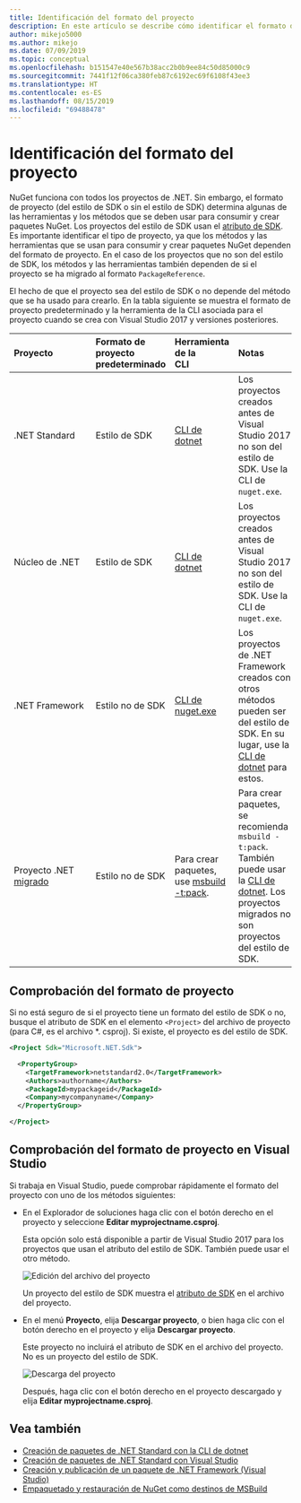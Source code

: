 ```yaml
---
title: Identificación del formato del proyecto
description: En este artículo se describe cómo identificar el formato del proyecto.
author: mikejo5000
ms.author: mikejo
ms.date: 07/09/2019
ms.topic: conceptual
ms.openlocfilehash: b151547e40e567b38acc2b0b9ee84c50d85000c9
ms.sourcegitcommit: 7441f12f06ca380feb87c6192ec69f6108f43ee3
ms.translationtype: HT
ms.contentlocale: es-ES
ms.lasthandoff: 08/15/2019
ms.locfileid: "69488478"
---
```

# <a name="identify-the-project-format"></a>Identificación del formato del proyecto

NuGet funciona con todos los proyectos de .NET. Sin embargo, el formato de proyecto (del estilo de SDK o sin el estilo de SDK) determina algunas de las herramientas y los métodos que se deben usar para consumir y crear paquetes NuGet. Los proyectos del estilo de SDK usan el [atributo de SDK](/dotnet/core/tools/csproj#additions). Es importante identificar el tipo de proyecto, ya que los métodos y las herramientas que se usan para consumir y crear paquetes NuGet dependen del formato de proyecto. En el caso de los proyectos que no son del estilo de SDK, los métodos y las herramientas también dependen de si el proyecto se ha migrado al formato `PackageReference`.

El hecho de que el proyecto sea del estilo de SDK o no depende del método que se ha usado para crearlo. En la tabla siguiente se muestra el formato de proyecto predeterminado y la herramienta de la CLI asociada para el proyecto cuando se crea con Visual Studio 2017 y versiones posteriores.

| Proyecto&nbsp;&nbsp;&nbsp;&nbsp;&nbsp;&nbsp;&nbsp;&nbsp;&nbsp;&nbsp;&nbsp;&nbsp;&nbsp;&nbsp; | Formato de proyecto predeterminado | Herramienta de la CLI&nbsp;&nbsp;&nbsp;&nbsp;&nbsp;&nbsp;&nbsp;&nbsp;&nbsp; | Notas |
|:------------- |:-------------|:-----|:-----|
| .NET Standard | Estilo de SDK | [CLI de dotnet](../install-nuget-client-tools.md#dotnetexe-cli) | Los proyectos creados antes de Visual Studio 2017 no son del estilo de SDK. Use la CLI de `nuget.exe`. |
| Núcleo de .NET | Estilo de SDK | [CLI de dotnet](../install-nuget-client-tools.md#dotnetexe-cli) | Los proyectos creados antes de Visual Studio 2017 no son del estilo de SDK. Use la CLI de `nuget.exe`. |
| .NET Framework | Estilo no de SDK | [CLI de nuget.exe](../install-nuget-client-tools.md#nugetexe-cli) | Los proyectos de .NET Framework creados con otros métodos pueden ser del estilo de SDK. En su lugar, use la [CLI de dotnet](../install-nuget-client-tools.md#dotnetexe-cli) para estos. |
| Proyecto .NET [migrado](../consume-packages/migrate-packages-config-to-package-reference.md) | Estilo no de SDK| Para crear paquetes, use [msbuild -t:pack](../consume-packages/migrate-packages-config-to-package-reference.md#create-a-package-after-migration). | Para crear paquetes, se recomienda `msbuild -t:pack`. También puede usar la [CLI de dotnet](../install-nuget-client-tools.md#dotnetexe-cli). Los proyectos migrados no son proyectos del estilo de SDK. |

## <a name="check-the-project-format"></a>Comprobación del formato de proyecto

Si no está seguro de si el proyecto tiene un formato del estilo de SDK o no, busque el atributo de SDK en el elemento `<Project>` del archivo de proyecto (para C#, es el archivo *. csproj). Si existe, el proyecto es del estilo de SDK.

```xml
<Project Sdk="Microsoft.NET.Sdk">

  <PropertyGroup>
    <TargetFramework>netstandard2.0</TargetFramework>
    <Authors>authorname</Authors>
    <PackageId>mypackageid</PackageId>
    <Company>mycompanyname</Company>
  </PropertyGroup>

</Project>
```

## <a name="check-the-project-format-in-visual-studio"></a>Comprobación del formato de proyecto en Visual Studio

Si trabaja en Visual Studio, puede comprobar rápidamente el formato del proyecto con uno de los métodos siguientes:

- En el Explorador de soluciones haga clic con el botón derecho en el proyecto y seleccione **Editar myprojectname.csproj**.

   Esta opción solo está disponible a partir de Visual Studio 2017 para los proyectos que usan el atributo del estilo de SDK. También puede usar el otro método.

   ![Edición del archivo del proyecto](media/edit-project-file.png)

   Un proyecto del estilo de SDK muestra el [atributo de SDK](/dotnet/core/tools/csproj#additions) en el archivo del proyecto.
   
- En el menú **Proyecto**, elija **Descargar proyecto**, o bien haga clic con el botón derecho en el proyecto y elija **Descargar proyecto**.

   Este proyecto no incluirá el atributo de SDK en el archivo del proyecto. No es un proyecto del estilo de SDK.

   ![Descarga del proyecto](media/unload-project.png)

   Después, haga clic con el botón derecho en el proyecto descargado y elija **Editar myprojectname.csproj**.

## <a name="see-also"></a>Vea también

- [Creación de paquetes de .NET Standard con la CLI de dotnet](../quickstart/create-and-publish-a-package-using-the-dotnet-cli.md)
- [Creación de paquetes de .NET Standard con Visual Studio](../quickstart/create-and-publish-a-package-using-visual-studio.md)
- [Creación y publicación de un paquete de .NET Framework (Visual Studio)](../quickstart/create-and-publish-a-package-using-visual-studio-net-framework.md)
- [Empaquetado y restauración de NuGet como destinos de MSBuild](../reference/msbuild-targets.md)
